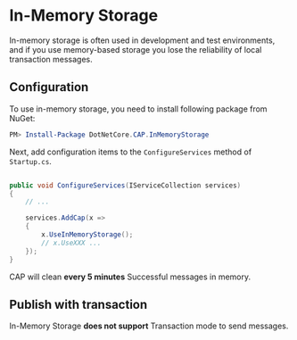 # In-Memory Storage

In-memory storage is often used in development and test environments, and if you use memory-based storage you lose the reliability of local transaction messages.

## Configuration

To use in-memory storage, you need to install following package from NuGet:

```powershell
PM> Install-Package DotNetCore.CAP.InMemoryStorage
```

Next, add configuration items to the `ConfigureServices` method of `Startup.cs`.

```csharp

public void ConfigureServices(IServiceCollection services)
{
    // ...

    services.AddCap(x =>
    {
        x.UseInMemoryStorage();
        // x.UseXXX ...
    });
}

```

 CAP will clean **every 5 minutes** Successful messages in memory.

## Publish with transaction

In-Memory Storage **does not support** Transaction mode to send messages.
